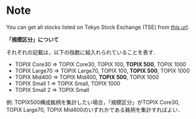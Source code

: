 # Note

You can get all stocks listed on Tokyo Stock Exchange (TSE) from [this url](https://www.jpx.co.jp/markets/statistics-equities/misc/01.html).

**「規模区分」について**

それぞれの記載は，以下の指数に組入れられていることを表す.

- TOPIX Core30 => TOPIX Core30, TOPIX 100, **TOPIX 500**, TOPIX 1000
- TOPIX Large70 => TOPIX Large70, TOPIX 100, **TOPIX 500**, TOPIX 1000
- TOPIX Mid400 => TOPIX Mid400, **TOPIX 500**, TOPIX 1000
- TOPIX Small 1 => TOPIX Small, TOPIX 1000
- TOPIX Small 2 => TOPIX Small

例: TOPIX500構成銘柄を集計したい場合，「規模区分」がTOPIX Core30, TOPIX Large70, TOPIX Mid400のいずれかである銘柄を集計すればよい．

